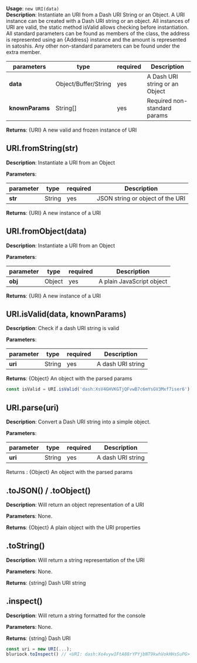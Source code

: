 **Usage**: `new URI(data)`  
**Description**: Instantiate an URI from a Dash URI String or an Object. A URI instance can be created with a Dash URI string or an object.
All instances of URI are valid, the static method isValid allows checking before instantiation.
All standard parameters can be found as members of the class, the address is represented using an {Address} instance and the amount is represented in satoshis. Any other non-standard parameters can be found under the extra member.

| parameters      | type                 | required | Description                    |
| --------------- | -------------------- | -------- | ------------------------------ |
| **data**        | Object/Buffer/String | yes      | A Dash URI string or an Object |
| **knownParams** | String[]             | yes      | Required non-standard params   |

**Returns**: {URI} A new valid and frozen instance of URI

## URI.fromString(str)

**Description**: Instantiate a URI from an Object

**Parameters**:

| parameter | type   | required | Description                      |
| --------- | ------ | -------- | -------------------------------- |
| **str**   | String | yes      | JSON string or object of the URI |

**Returns**: {URI} A new instance of a URI

## URI.fromObject(data)

**Description**: Instantiate a URI from an Object

**Parameters**:

| parameter | type   | required | Description               |
| --------- | ------ | -------- | ------------------------- |
| **obj**   | Object | yes      | A plain JavaScript object |

**Returns**: {URI} A new instance of a URI

## URI.isValid(data, knownParams)

**Description**: Check if a dash URI string is valid

**Parameters**:

| parameter | type   | required | Description       |
| --------- | ------ | -------- | ----------------- |
| **uri**   | String | yes      | A dash URI string |

**Returns**: {Object} An object with the parsed params

```js
const isValid = URI.isValid('dash:XsV4GHVKGTjQFvwB7c6mYsGV3Mxf7iser6') //true
```

## URI.parse(uri)

**Description**: Convert a Dash URI string into a simple object.

**Parameters**:

| parameter | type   | required | Description       |
| --------- | ------ | -------- | ----------------- |
| **uri**   | String | yes      | A dash URI string |

Returns : {Object} An object with the parsed params

## .toJSON() / .toObject()

**Description**: Will return an object representation of a URI

**Parameters**: None.

**Returns**: {Object} A plain object with the URI properties

## .toString()

**Description**: Will return a string representation of the URI

**Parameters**: None.

**Returns**: {string} Dash URI string

## .inspect()

**Description**: Will return a string formatted for the console

**Parameters**: None.

**Returns**: {string} Dash URI

```js
const uri = new URI(...);
bluriock.toInspect() // <URI: dash:Xo4vyw1FtA88rYPYjbNT9kwhVokHHsSuPG>
```
